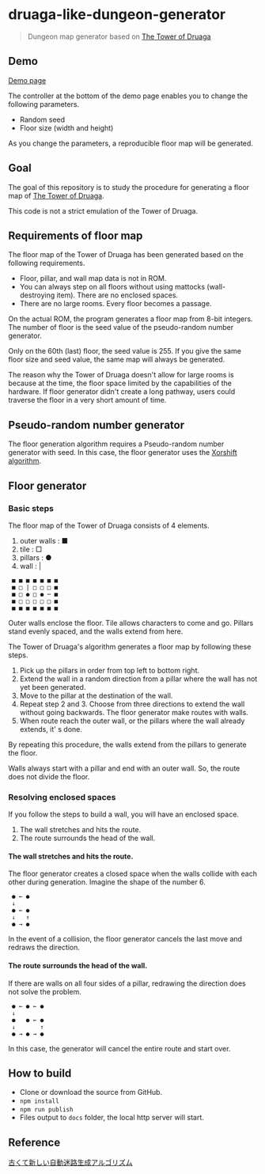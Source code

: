 # druaga-like-dungeon-generator

> Dungeon map generator based on [The Tower of Druaga](https://en.wikipedia.org/wiki/The_Tower_of_Druaga)

## Demo

[Demo page](https://masatomakino.github.io/druaga-like-dungeon-generator/)

The controller at the bottom of the demo page enables you to change the following parameters.

- Random seed
- Floor size (width and height)

As you change the parameters, a reproducible floor map will be generated.

## Goal

The goal of this repository is to study the procedure for generating a floor map of [The Tower of Druaga](https://en.wikipedia.org/wiki/The_Tower_of_Druaga).

This code is not a strict emulation of the Tower of Druaga.

## Requirements of floor map

The floor map of the Tower of Druaga has been generated based on the following requirements.

- Floor, pillar, and wall map data is not in ROM.
- You can always step on all floors without using mattocks (wall-destroying item). There are no enclosed spaces.
- There are no large rooms. Every floor becomes a passage.

On the actual ROM, the program generates a floor map from 8-bit integers. The number of floor is the seed value of the pseudo-random number generator.

Only on the 60th (last) floor, the seed value is 255. If you give the same floor size and seed value, the same map will always be generated.

The reason why the Tower of Druaga doesn't allow for large rooms is because at the time, the floor space limited by the capabilities of the hardware.
If floor generator didn't create a long pathway, users could traverse the floor in a very short amount of time.

## Pseudo-random number generator

The floor generation algorithm requires a Pseudo-random number generator with seed.
In this case, the floor generator uses the [Xorshift algorithm](https://crocro.com/write/js_sample/?act=vw_itm&itm=xorshift).

## Floor generator

### Basic steps

The floor map of the Tower of Druaga consists of 4 elements.

1. outer walls : ■️
1. tile : □
1. pillars : ●
1. wall : |

```
 ■ ■ ■ ■ ■ ■ ■
 ■ □ | □ □ □ ■
 ■ □ ● □ ● ─ ■
 ■ □ □ □ □ □ ■
 ■ ■ ■ ■ ■ ■ ■
```

Outer walls enclose the floor.
Tile allows characters to come and go.
Pillars stand evenly spaced, and the walls extend from here.

The Tower of Druaga's algorithm generates a floor map by following these steps.

1. Pick up the pillars in order from top left to bottom right.
2. Extend the wall in a random direction from a pillar where the wall has not yet been generated.
3. Move to the pillar at the destination of the wall.
4. Repeat step 2 and 3. Choose from three directions to extend the wall without going backwards. The floor generator make routes with walls.
5. When route reach the outer wall, or the pillars where the wall already extends, it' s done.

By repeating this procedure, the walls extend from the pillars to generate the floor.

Walls always start with a pillar and end with an outer wall. So, the route does not divide the floor.

### Resolving enclosed spaces

If you follow the steps to build a wall, you will have an enclosed space.

1. The wall stretches and hits the route.
1. The route surrounds the head of the wall.

#### The wall stretches and hits the route.

The floor generator creates a closed space when the walls collide with each other during generation.
Imagine the shape of the number 6.

```
 ● ← ●
 ↓
 ● ← ●
 ↓   ↑
 ● → ●
```

In the event of a collision, the floor generator cancels the last move and redraws the direction.

#### The route surrounds the head of the wall.

If there are walls on all four sides of a pillar, redrawing the direction does not solve the problem.

```
 ● ← ● ← ●
 ↓
 ●   ● ← ●
 ↓       ↑
 ● → ● → ●
```

In this case, the generator will cancel the entire route and start over.

## How to build

- Clone or download the source from GitHub.
- `npm install`
- `npm run publish`
- Files output to `docs` folder, the local http server will start.

## Reference

[古くて新しい自動迷路生成アルゴリズム](https://yaneurao.hatenadiary.com/entries/2013/01/25)
